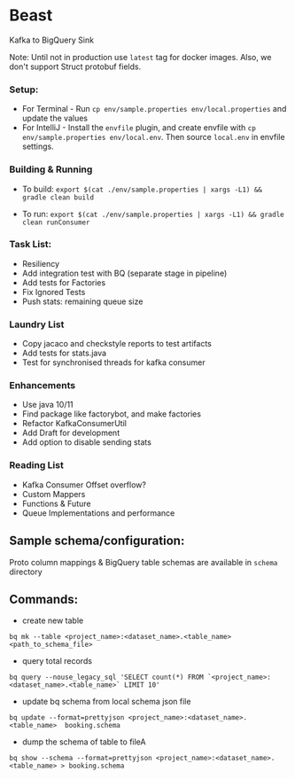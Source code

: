 # Beast

Kafka to BigQuery Sink

Note: Until not in production use `latest` tag for docker images. Also, we don't support Struct protobuf fields.

### Setup:
* For Terminal - Run `cp env/sample.properties env/local.properties` and update the values
* For IntelliJ - Install the `envfile` plugin, and create envfile with `cp env/sample.properties env/local.env`. Then source `local.env` in envfile settings.

### Building & Running

* To build:
`export $(cat ./env/sample.properties | xargs -L1) && gradle clean build`

* To run:
`export $(cat ./env/sample.properties | xargs -L1) && gradle clean runConsumer`

### Task List:
* Resiliency
* Add integration test with BQ (separate stage in pipeline)
* Add tests for Factories
* Fix Ignored Tests
* Push stats: remaining queue size

### Laundry List
* Copy jacaco and checkstyle reports to test artifacts
* Add tests for stats.java
* Test for synchronised threads for kafka consumer

### Enhancements
* Use java 10/11
* Find package like factorybot, and make factories
* Refactor KafkaConsumerUtil
* Add Draft for development
* Add option to disable sending stats

### Reading List
* Kafka Consumer Offset overflow?
* Custom Mappers
* Functions & Future
* Queue Implementations and performance

## Sample schema/configuration:
Proto column mappings & BigQuery table schemas are available in `schema` directory

## Commands:
- create new table
```
bq mk --table <project_name>:<dataset_name>.<table_name> <path_to_schema_file>
```
- query total records
```
bq query --nouse_legacy_sql 'SELECT count(*) FROM `<project_name>:<dataset_name>.<table_name>` LIMIT 10'
```
- update bq schema from local schema json file
```
bq update --format=prettyjson <project_name>:<dataset_name>.<table_name>  booking.schema
```
-  dump the schema of table to fileA
```
bq show --schema --format=prettyjson <project_name>:<dataset_name>.<table_name> > booking.schema
```
